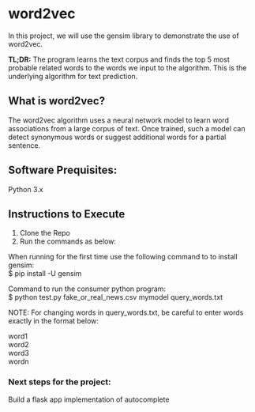 # word2vec

In this project, we will use the gensim library to demonstrate the use of word2vec. 

**TL;DR:** The program learns the text corpus and finds the top 5 most probable related words to the words we input to the algorithm. This is the underlying algorithm for text prediction.

## What is word2vec?

The word2vec algorithm uses a neural network model to learn word associations from a large corpus of text. Once trained, such a model can detect synonymous words or suggest additional words for a partial sentence. 


## Software Prequisites:
Python 3.x

## Instructions to Execute

1) Clone the Repo
2) Run the commands as below:

When running for the first time use the following command to to install gensim: <br>
$ pip install -U gensim

Command to run the consumer python program:<br>
$ python test.py fake_or_real_news.csv mymodel query_words.txt


NOTE: For changing words in query_words.txt, be careful to enter words exactly in the format below:

word1<br>
word2<br>
word3<br>
wordn<br>


### Next steps for the project:

Build a flask app implementation of autocomplete



